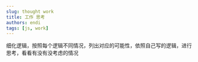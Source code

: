 ```yaml
---
slug: thought work
title: 工作 思考
authors: endi
tags: [js, work]
---
```


细化逻辑，按照每个逻辑不同情况，列出对应的可能性，依照自己写的逻辑，进行思考，看看有没有没考虑的情况
